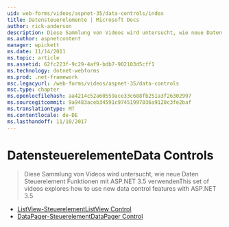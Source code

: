 ```yaml
---
uid: web-forms/videos/aspnet-35/data-controls/index
title: Datensteuerelemente | Microsoft Docs
author: rick-anderson
description: Diese Sammlung von Videos wird untersucht, wie neue Daten Steuerelement Funktionen mit ASP.NET 3.5 verwenden
ms.author: aspnetcontent
manager: wpickett
ms.date: 11/14/2011
ms.topic: article
ms.assetid: 62fc223f-9c29-4af9-bdb7-902103d5cff1
ms.technology: dotnet-webforms
ms.prod: .net-framework
msc.legacyurl: /web-forms/videos/aspnet-35/data-controls
msc.type: chapter
ms.openlocfilehash: aa4214c52a60559ace33c688fb251a3f26302997
ms.sourcegitcommit: 9a9483aceb34591c97451997036a9120c3fe2baf
ms.translationtype: MT
ms.contentlocale: de-DE
ms.lasthandoff: 11/10/2017
---
```

<a name="data-controls"></a><span data-ttu-id="5ba95-103">Datensteuerelemente</span><span class="sxs-lookup"><span data-stu-id="5ba95-103">Data Controls</span></span>
====================
> <span data-ttu-id="5ba95-104">Diese Sammlung von Videos wird untersucht, wie neue Daten Steuerelement Funktionen mit ASP.NET 3.5 verwenden</span><span class="sxs-lookup"><span data-stu-id="5ba95-104">This set of videos explores how to use new data control features with ASP.NET 3.5</span></span>


- [<span data-ttu-id="5ba95-105">ListView-Steuerelement</span><span class="sxs-lookup"><span data-stu-id="5ba95-105">ListView Control</span></span>](the-listview-control.md)
- [<span data-ttu-id="5ba95-106">DataPager-Steuerelement</span><span class="sxs-lookup"><span data-stu-id="5ba95-106">DataPager Control</span></span>](the-datapager-control.md)
